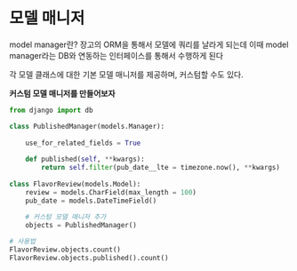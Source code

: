 # 모델 매니저

model manager란? 장고의 ORM을 통해서 모델에 쿼리를 날라게 되는데 이때 model manager라는 DB와 연동하는 인터페이스를 통해서 수행하게 된다

각 모델 클래스에 대한 기본 모델 매니저를 제공하며, 커스텀할 수도 있다.

**커스텀 모델 매니저를 만들어보자**

~~~python
from django import db

class PublishedManager(models.Manager):
    
    use_for_related_fields = True
    
    def published(self, **kwargs):
        return self.filter(pub_date__lte = timezone.now(), **kwargs)
    
class FlavorReview(models.Model):
    review = models.CharField(max_length = 100)
    pub_date = models.DateTimeField()
    
	# 커스텀 모델 매니저 추가
    objects = PublishedManager()
~~~

~~~python
# 사용법
FlavorReview.objects.count()
FlavorReview.objects.published().count()
~~~

